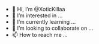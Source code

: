 - 👋 Hi, I’m @XoticKillaa
- 👀 I’m interested in ...
- 🌱 I’m currently learning ...
- 💞️ I’m looking to collaborate on ...
- 📫 How to reach me ...

<!---
XoticKillaa/XoticKillaa is a ✨ special ✨ repository because its `README.md` (this file) appears on your GitHub profile.
You can click the Preview link to take a look at your changes.
--->
